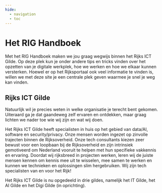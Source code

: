 ```yaml
---
hide:
  - navigation
  - toc
---
```


# Het RIG Handboek

Met het RIG Handboek maken we jou graag wegwijs binnen het Rijks ICT Gilde. Op deze plek kun je onder andere tips en
tricks vinden over het opzetten van je digitale werkplek, hoe we werken en hoe we elkaar kunnen versterken. Hoewel er op
het Rijksportaal ook veel informatie te vinden is, willen we met deze site je een centrale plek geven waarmee je snel
je weg kan vinden.

## Rijks ICT Gilde

Natuurlijk wil je precies weten in welke organisatie je terecht bent gekomen. Uiteraard ga je dat gaandeweg zelf ervaren
en ontdekken, maar graag lichten we nader toe wie wij zijn en wat wij doen.

Het Rijks ICT Gilde heeft specialisten in huis op het gebied van data/AI, software en security/privacy. Onze mensen
worden ingezet op zinvolle trajecten binnen de Rijksoverheid. Onze tech consultants kiezen zeer bewust voor een
loopbaan bij de Rijksoverheid en zijn intrinsiek gemotiveerd om Nederland vooruit te helpen met hun specifieke
vakkennis en ervaring. Doordat wij rijksbreed in projecten werken, leren wij de juiste mensen kennen om kennis mee uit
te wisselen, mee samen te werken en kunnen we technieken en oplossingen slim hergebruiken. Wij zijn tech
specialisten van en voor het Rijk!

Het Rijks ICT Gilde is nu opgedeeld in drie gildes, namelijk het IT Gilde, het AI Gilde en het Digi Gilde (in
oprichting).
